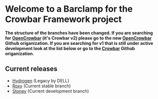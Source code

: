 # Welcome to a Barclamp for the Crowbar Framework project

**The structure of the branches have been changed. If you are searching for
[OpenCrowbar](https://github.com/OpenCrowbar) (it's Crowbar v2) please go to
the new [OpenCrowbar](https://github.com/OpenCrowbar) Github origanization.
If you are searching for v1 that is still under active development look at
the list below or go to the [Crowbar](https://github.com/Crowbar) Github
origanization.**


## Current releases

* [Hydrogen](https://github.com/crowbar/barclamp-cinder/tree/release/hydrogen/master) (Legacy by DELL)
* [Roxy](https://github.com/crowbar/barclamp-cinder/tree/release/roxy/master) (Current stable branch)
* [Stoney](https://github.com/crowbar/barclamp-cinder/tree/release/stoney/master) (Current development branch)
